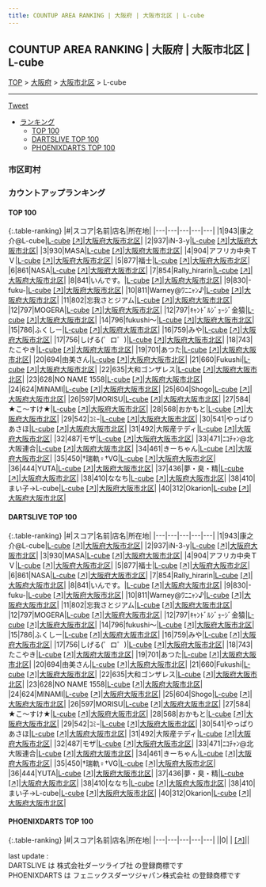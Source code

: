 ```yaml
---
title: COUNTUP AREA RANKING | 大阪府 | 大阪市北区 | L-cube
---
```

## COUNTUP AREA RANKING | 大阪府 | 大阪市北区 | L-cube

[TOP](/darts/rank/) > [大阪府](/darts/rank/大阪府/) > [大阪市北区](/darts/rank/大阪府/大阪市北区/) > L-cube

___

<a href="https://twitter.com/share?ref_src=twsrc%5Etfw" data-text="COUNTUP AREA RANKING | 大阪府大阪市北区L-cube" class="twitter-share-button" data-hashtags="DARTSLIVE,PHOENIXDARTS,darts,ダーツ" data-show-count="false">Tweet</a>

* [ランキング](#カウントアップランキング)
    * [TOP 100](#top-100)
    * [DARTSLIVE TOP 100](#dartslive-top-100)
    * [PHOENIXDARTS TOP 100](#phoenixdarts-top-100)

### 市区町村

<ul>

</ul>

### カウントアップランキング

#### TOP 100



{:.table-ranking}
|#|スコア|名前|店名|所在地|
|---|---|---|---|---|
|1|943|<span class="rank-name-dl">康之介@L-cube</span>|<a href="/darts/rank/shops/032563bca38c60575f9f3321c1147265.html">L-cube</a> <a href="https://search.dartslive.com/jp/shop/032563bca38c60575f9f3321c1147265">[↗]</a>|<a href="/darts/rank/大阪府/大阪市北区">大阪府大阪市北区</a>|
|2|937|<span class="rank-name-dl">iN-3-y</span>|<a href="/darts/rank/shops/032563bca38c60575f9f3321c1147265.html">L-cube</a> <a href="https://search.dartslive.com/jp/shop/032563bca38c60575f9f3321c1147265">[↗]</a>|<a href="/darts/rank/大阪府/大阪市北区">大阪府大阪市北区</a>|
|3|930|<span class="rank-name-dl">MASA</span>|<a href="/darts/rank/shops/032563bca38c60575f9f3321c1147265.html">L-cube</a> <a href="https://search.dartslive.com/jp/shop/032563bca38c60575f9f3321c1147265">[↗]</a>|<a href="/darts/rank/大阪府/大阪市北区">大阪府大阪市北区</a>|
|4|904|<span class="rank-name-dl">アフリカ中央ＴＶ</span>|<a href="/darts/rank/shops/032563bca38c60575f9f3321c1147265.html">L-cube</a> <a href="https://search.dartslive.com/jp/shop/032563bca38c60575f9f3321c1147265">[↗]</a>|<a href="/darts/rank/大阪府/大阪市北区">大阪府大阪市北区</a>|
|5|877|<span class="rank-name-dl">福士</span>|<a href="/darts/rank/shops/032563bca38c60575f9f3321c1147265.html">L-cube</a> <a href="https://search.dartslive.com/jp/shop/032563bca38c60575f9f3321c1147265">[↗]</a>|<a href="/darts/rank/大阪府/大阪市北区">大阪府大阪市北区</a>|
|6|861|<span class="rank-name-dl">NASA</span>|<a href="/darts/rank/shops/032563bca38c60575f9f3321c1147265.html">L-cube</a> <a href="https://search.dartslive.com/jp/shop/032563bca38c60575f9f3321c1147265">[↗]</a>|<a href="/darts/rank/大阪府/大阪市北区">大阪府大阪市北区</a>|
|7|854|<span class="rank-name-dl">Rally_hirarin</span>|<a href="/darts/rank/shops/032563bca38c60575f9f3321c1147265.html">L-cube</a> <a href="https://search.dartslive.com/jp/shop/032563bca38c60575f9f3321c1147265">[↗]</a>|<a href="/darts/rank/大阪府/大阪市北区">大阪府大阪市北区</a>|
|8|841|<span class="rank-name-dl">いんです。</span>|<a href="/darts/rank/shops/032563bca38c60575f9f3321c1147265.html">L-cube</a> <a href="https://search.dartslive.com/jp/shop/032563bca38c60575f9f3321c1147265">[↗]</a>|<a href="/darts/rank/大阪府/大阪市北区">大阪府大阪市北区</a>|
|9|830|<span class="rank-name-dl">-fuku-</span>|<a href="/darts/rank/shops/032563bca38c60575f9f3321c1147265.html">L-cube</a> <a href="https://search.dartslive.com/jp/shop/032563bca38c60575f9f3321c1147265">[↗]</a>|<a href="/darts/rank/大阪府/大阪市北区">大阪府大阪市北区</a>|
|10|811|<span class="rank-name-dl">Warney@ﾜﾆﾆｬﾝ♪</span>|<a href="/darts/rank/shops/032563bca38c60575f9f3321c1147265.html">L-cube</a> <a href="https://search.dartslive.com/jp/shop/032563bca38c60575f9f3321c1147265">[↗]</a>|<a href="/darts/rank/大阪府/大阪市北区">大阪府大阪市北区</a>|
|11|802|<span class="rank-name-dl">忘我さとジアム</span>|<a href="/darts/rank/shops/032563bca38c60575f9f3321c1147265.html">L-cube</a> <a href="https://search.dartslive.com/jp/shop/032563bca38c60575f9f3321c1147265">[↗]</a>|<a href="/darts/rank/大阪府/大阪市北区">大阪府大阪市北区</a>|
|12|797|<span class="rank-name-dl">MOGERA</span>|<a href="/darts/rank/shops/032563bca38c60575f9f3321c1147265.html">L-cube</a> <a href="https://search.dartslive.com/jp/shop/032563bca38c60575f9f3321c1147265">[↗]</a>|<a href="/darts/rank/大阪府/大阪市北区">大阪府大阪市北区</a>|
|12|797|<span class="rank-name-dl">ｷｬﾝﾄﾞﾙｼﾞｮｰｼﾞ金猿</span>|<a href="/darts/rank/shops/032563bca38c60575f9f3321c1147265.html">L-cube</a> <a href="https://search.dartslive.com/jp/shop/032563bca38c60575f9f3321c1147265">[↗]</a>|<a href="/darts/rank/大阪府/大阪市北区">大阪府大阪市北区</a>|
|14|796|<span class="rank-name-dl">fukushi〜</span>|<a href="/darts/rank/shops/032563bca38c60575f9f3321c1147265.html">L-cube</a> <a href="https://search.dartslive.com/jp/shop/032563bca38c60575f9f3321c1147265">[↗]</a>|<a href="/darts/rank/大阪府/大阪市北区">大阪府大阪市北区</a>|
|15|786|<span class="rank-name-dl">ふくしー</span>|<a href="/darts/rank/shops/032563bca38c60575f9f3321c1147265.html">L-cube</a> <a href="https://search.dartslive.com/jp/shop/032563bca38c60575f9f3321c1147265">[↗]</a>|<a href="/darts/rank/大阪府/大阪市北区">大阪府大阪市北区</a>|
|16|759|<span class="rank-name-dl">みや</span>|<a href="/darts/rank/shops/032563bca38c60575f9f3321c1147265.html">L-cube</a> <a href="https://search.dartslive.com/jp/shop/032563bca38c60575f9f3321c1147265">[↗]</a>|<a href="/darts/rank/大阪府/大阪市北区">大阪府大阪市北区</a>|
|17|756|<span class="rank-name-dl">しげる(゜ロ゜)</span>|<a href="/darts/rank/shops/032563bca38c60575f9f3321c1147265.html">L-cube</a> <a href="https://search.dartslive.com/jp/shop/032563bca38c60575f9f3321c1147265">[↗]</a>|<a href="/darts/rank/大阪府/大阪市北区">大阪府大阪市北区</a>|
|18|743|<span class="rank-name-dl">たこやき</span>|<a href="/darts/rank/shops/032563bca38c60575f9f3321c1147265.html">L-cube</a> <a href="https://search.dartslive.com/jp/shop/032563bca38c60575f9f3321c1147265">[↗]</a>|<a href="/darts/rank/大阪府/大阪市北区">大阪府大阪市北区</a>|
|19|701|<span class="rank-name-dl">あつた</span>|<a href="/darts/rank/shops/032563bca38c60575f9f3321c1147265.html">L-cube</a> <a href="https://search.dartslive.com/jp/shop/032563bca38c60575f9f3321c1147265">[↗]</a>|<a href="/darts/rank/大阪府/大阪市北区">大阪府大阪市北区</a>|
|20|694|<span class="rank-name-dl">由美さん</span>|<a href="/darts/rank/shops/032563bca38c60575f9f3321c1147265.html">L-cube</a> <a href="https://search.dartslive.com/jp/shop/032563bca38c60575f9f3321c1147265">[↗]</a>|<a href="/darts/rank/大阪府/大阪市北区">大阪府大阪市北区</a>|
|21|660|<span class="rank-name-dl">Fukushi</span>|<a href="/darts/rank/shops/032563bca38c60575f9f3321c1147265.html">L-cube</a> <a href="https://search.dartslive.com/jp/shop/032563bca38c60575f9f3321c1147265">[↗]</a>|<a href="/darts/rank/大阪府/大阪市北区">大阪府大阪市北区</a>|
|22|635|<span class="rank-name-dl">大和ゴンザレス</span>|<a href="/darts/rank/shops/032563bca38c60575f9f3321c1147265.html">L-cube</a> <a href="https://search.dartslive.com/jp/shop/032563bca38c60575f9f3321c1147265">[↗]</a>|<a href="/darts/rank/大阪府/大阪市北区">大阪府大阪市北区</a>|
|23|628|<span class="rank-name-dl">NO NAME 1558</span>|<a href="/darts/rank/shops/032563bca38c60575f9f3321c1147265.html">L-cube</a> <a href="https://search.dartslive.com/jp/shop/032563bca38c60575f9f3321c1147265">[↗]</a>|<a href="/darts/rank/大阪府/大阪市北区">大阪府大阪市北区</a>|
|24|624|<span class="rank-name-dl">MINAMI</span>|<a href="/darts/rank/shops/032563bca38c60575f9f3321c1147265.html">L-cube</a> <a href="https://search.dartslive.com/jp/shop/032563bca38c60575f9f3321c1147265">[↗]</a>|<a href="/darts/rank/大阪府/大阪市北区">大阪府大阪市北区</a>|
|25|604|<span class="rank-name-dl">Shogo</span>|<a href="/darts/rank/shops/032563bca38c60575f9f3321c1147265.html">L-cube</a> <a href="https://search.dartslive.com/jp/shop/032563bca38c60575f9f3321c1147265">[↗]</a>|<a href="/darts/rank/大阪府/大阪市北区">大阪府大阪市北区</a>|
|26|597|<span class="rank-name-dl">MORISU</span>|<a href="/darts/rank/shops/032563bca38c60575f9f3321c1147265.html">L-cube</a> <a href="https://search.dartslive.com/jp/shop/032563bca38c60575f9f3321c1147265">[↗]</a>|<a href="/darts/rank/大阪府/大阪市北区">大阪府大阪市北区</a>|
|27|584|<span class="rank-name-dl">★こ～すけ★</span>|<a href="/darts/rank/shops/032563bca38c60575f9f3321c1147265.html">L-cube</a> <a href="https://search.dartslive.com/jp/shop/032563bca38c60575f9f3321c1147265">[↗]</a>|<a href="/darts/rank/大阪府/大阪市北区">大阪府大阪市北区</a>|
|28|568|<span class="rank-name-dl">おかもと</span>|<a href="/darts/rank/shops/032563bca38c60575f9f3321c1147265.html">L-cube</a> <a href="https://search.dartslive.com/jp/shop/032563bca38c60575f9f3321c1147265">[↗]</a>|<a href="/darts/rank/大阪府/大阪市北区">大阪府大阪市北区</a>|
|29|542|<span class="rank-name-dl">ｺﾐｰ</span>|<a href="/darts/rank/shops/032563bca38c60575f9f3321c1147265.html">L-cube</a> <a href="https://search.dartslive.com/jp/shop/032563bca38c60575f9f3321c1147265">[↗]</a>|<a href="/darts/rank/大阪府/大阪市北区">大阪府大阪市北区</a>|
|30|541|<span class="rank-name-dl">やっぱりあさほ</span>|<a href="/darts/rank/shops/032563bca38c60575f9f3321c1147265.html">L-cube</a> <a href="https://search.dartslive.com/jp/shop/032563bca38c60575f9f3321c1147265">[↗]</a>|<a href="/darts/rank/大阪府/大阪市北区">大阪府大阪市北区</a>|
|31|492|<span class="rank-name-dl">大阪産テディ</span>|<a href="/darts/rank/shops/032563bca38c60575f9f3321c1147265.html">L-cube</a> <a href="https://search.dartslive.com/jp/shop/032563bca38c60575f9f3321c1147265">[↗]</a>|<a href="/darts/rank/大阪府/大阪市北区">大阪府大阪市北区</a>|
|32|487|<span class="rank-name-dl">モザ</span>|<a href="/darts/rank/shops/032563bca38c60575f9f3321c1147265.html">L-cube</a> <a href="https://search.dartslive.com/jp/shop/032563bca38c60575f9f3321c1147265">[↗]</a>|<a href="/darts/rank/大阪府/大阪市北区">大阪府大阪市北区</a>|
|33|471|<span class="rank-name-dl">ﾆｺﾁｬﾝ@北大阪連合</span>|<a href="/darts/rank/shops/032563bca38c60575f9f3321c1147265.html">L-cube</a> <a href="https://search.dartslive.com/jp/shop/032563bca38c60575f9f3321c1147265">[↗]</a>|<a href="/darts/rank/大阪府/大阪市北区">大阪府大阪市北区</a>|
|34|461|<span class="rank-name-dl">きーちゃん</span>|<a href="/darts/rank/shops/032563bca38c60575f9f3321c1147265.html">L-cube</a> <a href="https://search.dartslive.com/jp/shop/032563bca38c60575f9f3321c1147265">[↗]</a>|<a href="/darts/rank/大阪府/大阪市北区">大阪府大阪市北区</a>|
|35|450|<span class="rank-name-dl">†瑞軌♀†VG</span>|<a href="/darts/rank/shops/032563bca38c60575f9f3321c1147265.html">L-cube</a> <a href="https://search.dartslive.com/jp/shop/032563bca38c60575f9f3321c1147265">[↗]</a>|<a href="/darts/rank/大阪府/大阪市北区">大阪府大阪市北区</a>|
|36|444|<span class="rank-name-dl">YUTA</span>|<a href="/darts/rank/shops/032563bca38c60575f9f3321c1147265.html">L-cube</a> <a href="https://search.dartslive.com/jp/shop/032563bca38c60575f9f3321c1147265">[↗]</a>|<a href="/darts/rank/大阪府/大阪市北区">大阪府大阪市北区</a>|
|37|436|<span class="rank-name-dl">夢・臭・精</span>|<a href="/darts/rank/shops/032563bca38c60575f9f3321c1147265.html">L-cube</a> <a href="https://search.dartslive.com/jp/shop/032563bca38c60575f9f3321c1147265">[↗]</a>|<a href="/darts/rank/大阪府/大阪市北区">大阪府大阪市北区</a>|
|38|410|<span class="rank-name-dl">ななち</span>|<a href="/darts/rank/shops/032563bca38c60575f9f3321c1147265.html">L-cube</a> <a href="https://search.dartslive.com/jp/shop/032563bca38c60575f9f3321c1147265">[↗]</a>|<a href="/darts/rank/大阪府/大阪市北区">大阪府大阪市北区</a>|
|38|410|<span class="rank-name-dl">まい子→L-cube</span>|<a href="/darts/rank/shops/032563bca38c60575f9f3321c1147265.html">L-cube</a> <a href="https://search.dartslive.com/jp/shop/032563bca38c60575f9f3321c1147265">[↗]</a>|<a href="/darts/rank/大阪府/大阪市北区">大阪府大阪市北区</a>|
|40|312|<span class="rank-name-dl">Okarion</span>|<a href="/darts/rank/shops/032563bca38c60575f9f3321c1147265.html">L-cube</a> <a href="https://search.dartslive.com/jp/shop/032563bca38c60575f9f3321c1147265">[↗]</a>|<a href="/darts/rank/大阪府/大阪市北区">大阪府大阪市北区</a>|


#### DARTSLIVE TOP 100



{:.table-ranking}
|#|スコア|名前|店名|所在地|
|---|---|---|---|---|
|1|943|<span class="rank-name-dl">康之介@L-cube</span>|<a href="/darts/rank/shops/032563bca38c60575f9f3321c1147265.html">L-cube</a> <a href="https://search.dartslive.com/jp/shop/032563bca38c60575f9f3321c1147265">[↗]</a>|<a href="/darts/rank/大阪府/大阪市北区">大阪府大阪市北区</a>|
|2|937|<span class="rank-name-dl">iN-3-y</span>|<a href="/darts/rank/shops/032563bca38c60575f9f3321c1147265.html">L-cube</a> <a href="https://search.dartslive.com/jp/shop/032563bca38c60575f9f3321c1147265">[↗]</a>|<a href="/darts/rank/大阪府/大阪市北区">大阪府大阪市北区</a>|
|3|930|<span class="rank-name-dl">MASA</span>|<a href="/darts/rank/shops/032563bca38c60575f9f3321c1147265.html">L-cube</a> <a href="https://search.dartslive.com/jp/shop/032563bca38c60575f9f3321c1147265">[↗]</a>|<a href="/darts/rank/大阪府/大阪市北区">大阪府大阪市北区</a>|
|4|904|<span class="rank-name-dl">アフリカ中央ＴＶ</span>|<a href="/darts/rank/shops/032563bca38c60575f9f3321c1147265.html">L-cube</a> <a href="https://search.dartslive.com/jp/shop/032563bca38c60575f9f3321c1147265">[↗]</a>|<a href="/darts/rank/大阪府/大阪市北区">大阪府大阪市北区</a>|
|5|877|<span class="rank-name-dl">福士</span>|<a href="/darts/rank/shops/032563bca38c60575f9f3321c1147265.html">L-cube</a> <a href="https://search.dartslive.com/jp/shop/032563bca38c60575f9f3321c1147265">[↗]</a>|<a href="/darts/rank/大阪府/大阪市北区">大阪府大阪市北区</a>|
|6|861|<span class="rank-name-dl">NASA</span>|<a href="/darts/rank/shops/032563bca38c60575f9f3321c1147265.html">L-cube</a> <a href="https://search.dartslive.com/jp/shop/032563bca38c60575f9f3321c1147265">[↗]</a>|<a href="/darts/rank/大阪府/大阪市北区">大阪府大阪市北区</a>|
|7|854|<span class="rank-name-dl">Rally_hirarin</span>|<a href="/darts/rank/shops/032563bca38c60575f9f3321c1147265.html">L-cube</a> <a href="https://search.dartslive.com/jp/shop/032563bca38c60575f9f3321c1147265">[↗]</a>|<a href="/darts/rank/大阪府/大阪市北区">大阪府大阪市北区</a>|
|8|841|<span class="rank-name-dl">いんです。</span>|<a href="/darts/rank/shops/032563bca38c60575f9f3321c1147265.html">L-cube</a> <a href="https://search.dartslive.com/jp/shop/032563bca38c60575f9f3321c1147265">[↗]</a>|<a href="/darts/rank/大阪府/大阪市北区">大阪府大阪市北区</a>|
|9|830|<span class="rank-name-dl">-fuku-</span>|<a href="/darts/rank/shops/032563bca38c60575f9f3321c1147265.html">L-cube</a> <a href="https://search.dartslive.com/jp/shop/032563bca38c60575f9f3321c1147265">[↗]</a>|<a href="/darts/rank/大阪府/大阪市北区">大阪府大阪市北区</a>|
|10|811|<span class="rank-name-dl">Warney@ﾜﾆﾆｬﾝ♪</span>|<a href="/darts/rank/shops/032563bca38c60575f9f3321c1147265.html">L-cube</a> <a href="https://search.dartslive.com/jp/shop/032563bca38c60575f9f3321c1147265">[↗]</a>|<a href="/darts/rank/大阪府/大阪市北区">大阪府大阪市北区</a>|
|11|802|<span class="rank-name-dl">忘我さとジアム</span>|<a href="/darts/rank/shops/032563bca38c60575f9f3321c1147265.html">L-cube</a> <a href="https://search.dartslive.com/jp/shop/032563bca38c60575f9f3321c1147265">[↗]</a>|<a href="/darts/rank/大阪府/大阪市北区">大阪府大阪市北区</a>|
|12|797|<span class="rank-name-dl">MOGERA</span>|<a href="/darts/rank/shops/032563bca38c60575f9f3321c1147265.html">L-cube</a> <a href="https://search.dartslive.com/jp/shop/032563bca38c60575f9f3321c1147265">[↗]</a>|<a href="/darts/rank/大阪府/大阪市北区">大阪府大阪市北区</a>|
|12|797|<span class="rank-name-dl">ｷｬﾝﾄﾞﾙｼﾞｮｰｼﾞ金猿</span>|<a href="/darts/rank/shops/032563bca38c60575f9f3321c1147265.html">L-cube</a> <a href="https://search.dartslive.com/jp/shop/032563bca38c60575f9f3321c1147265">[↗]</a>|<a href="/darts/rank/大阪府/大阪市北区">大阪府大阪市北区</a>|
|14|796|<span class="rank-name-dl">fukushi〜</span>|<a href="/darts/rank/shops/032563bca38c60575f9f3321c1147265.html">L-cube</a> <a href="https://search.dartslive.com/jp/shop/032563bca38c60575f9f3321c1147265">[↗]</a>|<a href="/darts/rank/大阪府/大阪市北区">大阪府大阪市北区</a>|
|15|786|<span class="rank-name-dl">ふくしー</span>|<a href="/darts/rank/shops/032563bca38c60575f9f3321c1147265.html">L-cube</a> <a href="https://search.dartslive.com/jp/shop/032563bca38c60575f9f3321c1147265">[↗]</a>|<a href="/darts/rank/大阪府/大阪市北区">大阪府大阪市北区</a>|
|16|759|<span class="rank-name-dl">みや</span>|<a href="/darts/rank/shops/032563bca38c60575f9f3321c1147265.html">L-cube</a> <a href="https://search.dartslive.com/jp/shop/032563bca38c60575f9f3321c1147265">[↗]</a>|<a href="/darts/rank/大阪府/大阪市北区">大阪府大阪市北区</a>|
|17|756|<span class="rank-name-dl">しげる(゜ロ゜)</span>|<a href="/darts/rank/shops/032563bca38c60575f9f3321c1147265.html">L-cube</a> <a href="https://search.dartslive.com/jp/shop/032563bca38c60575f9f3321c1147265">[↗]</a>|<a href="/darts/rank/大阪府/大阪市北区">大阪府大阪市北区</a>|
|18|743|<span class="rank-name-dl">たこやき</span>|<a href="/darts/rank/shops/032563bca38c60575f9f3321c1147265.html">L-cube</a> <a href="https://search.dartslive.com/jp/shop/032563bca38c60575f9f3321c1147265">[↗]</a>|<a href="/darts/rank/大阪府/大阪市北区">大阪府大阪市北区</a>|
|19|701|<span class="rank-name-dl">あつた</span>|<a href="/darts/rank/shops/032563bca38c60575f9f3321c1147265.html">L-cube</a> <a href="https://search.dartslive.com/jp/shop/032563bca38c60575f9f3321c1147265">[↗]</a>|<a href="/darts/rank/大阪府/大阪市北区">大阪府大阪市北区</a>|
|20|694|<span class="rank-name-dl">由美さん</span>|<a href="/darts/rank/shops/032563bca38c60575f9f3321c1147265.html">L-cube</a> <a href="https://search.dartslive.com/jp/shop/032563bca38c60575f9f3321c1147265">[↗]</a>|<a href="/darts/rank/大阪府/大阪市北区">大阪府大阪市北区</a>|
|21|660|<span class="rank-name-dl">Fukushi</span>|<a href="/darts/rank/shops/032563bca38c60575f9f3321c1147265.html">L-cube</a> <a href="https://search.dartslive.com/jp/shop/032563bca38c60575f9f3321c1147265">[↗]</a>|<a href="/darts/rank/大阪府/大阪市北区">大阪府大阪市北区</a>|
|22|635|<span class="rank-name-dl">大和ゴンザレス</span>|<a href="/darts/rank/shops/032563bca38c60575f9f3321c1147265.html">L-cube</a> <a href="https://search.dartslive.com/jp/shop/032563bca38c60575f9f3321c1147265">[↗]</a>|<a href="/darts/rank/大阪府/大阪市北区">大阪府大阪市北区</a>|
|23|628|<span class="rank-name-dl">NO NAME 1558</span>|<a href="/darts/rank/shops/032563bca38c60575f9f3321c1147265.html">L-cube</a> <a href="https://search.dartslive.com/jp/shop/032563bca38c60575f9f3321c1147265">[↗]</a>|<a href="/darts/rank/大阪府/大阪市北区">大阪府大阪市北区</a>|
|24|624|<span class="rank-name-dl">MINAMI</span>|<a href="/darts/rank/shops/032563bca38c60575f9f3321c1147265.html">L-cube</a> <a href="https://search.dartslive.com/jp/shop/032563bca38c60575f9f3321c1147265">[↗]</a>|<a href="/darts/rank/大阪府/大阪市北区">大阪府大阪市北区</a>|
|25|604|<span class="rank-name-dl">Shogo</span>|<a href="/darts/rank/shops/032563bca38c60575f9f3321c1147265.html">L-cube</a> <a href="https://search.dartslive.com/jp/shop/032563bca38c60575f9f3321c1147265">[↗]</a>|<a href="/darts/rank/大阪府/大阪市北区">大阪府大阪市北区</a>|
|26|597|<span class="rank-name-dl">MORISU</span>|<a href="/darts/rank/shops/032563bca38c60575f9f3321c1147265.html">L-cube</a> <a href="https://search.dartslive.com/jp/shop/032563bca38c60575f9f3321c1147265">[↗]</a>|<a href="/darts/rank/大阪府/大阪市北区">大阪府大阪市北区</a>|
|27|584|<span class="rank-name-dl">★こ～すけ★</span>|<a href="/darts/rank/shops/032563bca38c60575f9f3321c1147265.html">L-cube</a> <a href="https://search.dartslive.com/jp/shop/032563bca38c60575f9f3321c1147265">[↗]</a>|<a href="/darts/rank/大阪府/大阪市北区">大阪府大阪市北区</a>|
|28|568|<span class="rank-name-dl">おかもと</span>|<a href="/darts/rank/shops/032563bca38c60575f9f3321c1147265.html">L-cube</a> <a href="https://search.dartslive.com/jp/shop/032563bca38c60575f9f3321c1147265">[↗]</a>|<a href="/darts/rank/大阪府/大阪市北区">大阪府大阪市北区</a>|
|29|542|<span class="rank-name-dl">ｺﾐｰ</span>|<a href="/darts/rank/shops/032563bca38c60575f9f3321c1147265.html">L-cube</a> <a href="https://search.dartslive.com/jp/shop/032563bca38c60575f9f3321c1147265">[↗]</a>|<a href="/darts/rank/大阪府/大阪市北区">大阪府大阪市北区</a>|
|30|541|<span class="rank-name-dl">やっぱりあさほ</span>|<a href="/darts/rank/shops/032563bca38c60575f9f3321c1147265.html">L-cube</a> <a href="https://search.dartslive.com/jp/shop/032563bca38c60575f9f3321c1147265">[↗]</a>|<a href="/darts/rank/大阪府/大阪市北区">大阪府大阪市北区</a>|
|31|492|<span class="rank-name-dl">大阪産テディ</span>|<a href="/darts/rank/shops/032563bca38c60575f9f3321c1147265.html">L-cube</a> <a href="https://search.dartslive.com/jp/shop/032563bca38c60575f9f3321c1147265">[↗]</a>|<a href="/darts/rank/大阪府/大阪市北区">大阪府大阪市北区</a>|
|32|487|<span class="rank-name-dl">モザ</span>|<a href="/darts/rank/shops/032563bca38c60575f9f3321c1147265.html">L-cube</a> <a href="https://search.dartslive.com/jp/shop/032563bca38c60575f9f3321c1147265">[↗]</a>|<a href="/darts/rank/大阪府/大阪市北区">大阪府大阪市北区</a>|
|33|471|<span class="rank-name-dl">ﾆｺﾁｬﾝ@北大阪連合</span>|<a href="/darts/rank/shops/032563bca38c60575f9f3321c1147265.html">L-cube</a> <a href="https://search.dartslive.com/jp/shop/032563bca38c60575f9f3321c1147265">[↗]</a>|<a href="/darts/rank/大阪府/大阪市北区">大阪府大阪市北区</a>|
|34|461|<span class="rank-name-dl">きーちゃん</span>|<a href="/darts/rank/shops/032563bca38c60575f9f3321c1147265.html">L-cube</a> <a href="https://search.dartslive.com/jp/shop/032563bca38c60575f9f3321c1147265">[↗]</a>|<a href="/darts/rank/大阪府/大阪市北区">大阪府大阪市北区</a>|
|35|450|<span class="rank-name-dl">†瑞軌♀†VG</span>|<a href="/darts/rank/shops/032563bca38c60575f9f3321c1147265.html">L-cube</a> <a href="https://search.dartslive.com/jp/shop/032563bca38c60575f9f3321c1147265">[↗]</a>|<a href="/darts/rank/大阪府/大阪市北区">大阪府大阪市北区</a>|
|36|444|<span class="rank-name-dl">YUTA</span>|<a href="/darts/rank/shops/032563bca38c60575f9f3321c1147265.html">L-cube</a> <a href="https://search.dartslive.com/jp/shop/032563bca38c60575f9f3321c1147265">[↗]</a>|<a href="/darts/rank/大阪府/大阪市北区">大阪府大阪市北区</a>|
|37|436|<span class="rank-name-dl">夢・臭・精</span>|<a href="/darts/rank/shops/032563bca38c60575f9f3321c1147265.html">L-cube</a> <a href="https://search.dartslive.com/jp/shop/032563bca38c60575f9f3321c1147265">[↗]</a>|<a href="/darts/rank/大阪府/大阪市北区">大阪府大阪市北区</a>|
|38|410|<span class="rank-name-dl">ななち</span>|<a href="/darts/rank/shops/032563bca38c60575f9f3321c1147265.html">L-cube</a> <a href="https://search.dartslive.com/jp/shop/032563bca38c60575f9f3321c1147265">[↗]</a>|<a href="/darts/rank/大阪府/大阪市北区">大阪府大阪市北区</a>|
|38|410|<span class="rank-name-dl">まい子→L-cube</span>|<a href="/darts/rank/shops/032563bca38c60575f9f3321c1147265.html">L-cube</a> <a href="https://search.dartslive.com/jp/shop/032563bca38c60575f9f3321c1147265">[↗]</a>|<a href="/darts/rank/大阪府/大阪市北区">大阪府大阪市北区</a>|
|40|312|<span class="rank-name-dl">Okarion</span>|<a href="/darts/rank/shops/032563bca38c60575f9f3321c1147265.html">L-cube</a> <a href="https://search.dartslive.com/jp/shop/032563bca38c60575f9f3321c1147265">[↗]</a>|<a href="/darts/rank/大阪府/大阪市北区">大阪府大阪市北区</a>|


#### PHOENIXDARTS TOP 100



{:.table-ranking}
|#|スコア|名前|店名|所在地|
|---|---|---|---|---|
||0|<span class="rank-name-dl"> </span>|<a href="/darts/rank/shops/.html"></a> <a href="">[↗]</a>|<a href="/darts/rank//"></a>|


<div class="footer border-top border-gray-light mt-5 pt-3 text-right text-gray">
    last update : <span style="font-weight: italic" id="foot_last_modified"></span><br />
    DARTSLIVE は 株式会社ダーツライブ社 の登録商標です<br />
    PHOENIXDARTS は フェニックスダーツジャパン株式会社 の登録商標です<br />
</div>

<script src="https://cdnjs.cloudflare.com/ajax/libs/jquery.tablesorter/2.31.3/js/jquery.tablesorter.min.js" integrity="sha512-qzgd5cYSZcosqpzpn7zF2ZId8f/8CHmFKZ8j7mU4OUXTNRd5g+ZHBPsgKEwoqxCtdQvExE5LprwwPAgoicguNg==" crossorigin="anonymous" referrerpolicy="no-referrer"></script>
<link rel="stylesheet" href="https://cdnjs.cloudflare.com/ajax/libs/jquery.tablesorter/2.31.3/css/theme.default.min.css" integrity="sha512-wghhOJkjQX0Lh3NSWvNKeZ0ZpNn+SPVXX1Qyc9OCaogADktxrBiBdKGDoqVUOyhStvMBmJQ8ZdMHiR3wuEq8+w==" crossorigin="anonymous" referrerpolicy="no-referrer" />
<script>
$(function() {
    $(".table-ranking").tablesorter({sortList:[[0, 0]]});
    $("#foot_last_modified").text(formatDate(new Date(document.lastModified), 'yyyy-MM-dd HH:mm:ss'));
});
</script>

<script async src="https://platform.twitter.com/widgets.js" charset="utf-8"></script>